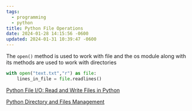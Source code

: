 ```yaml
---
tags:
  - programming
  - python
title: Python File Operations
date: 2024-01-28 14:15:56 -0600
updated: 2024-01-31 10:39:47 -0600
---
```


The `open()` method is used to work with file and the os module along with its methods are used to work with directories

````python
with open("text.txt","r") as file:
	lines_in_file = file.readlines()
````

[Python File I/O: Read and Write Files in Python](https://www.programiz.com/python-programming/file-operation)  

[Python Directory and Files Management](https://www.programiz.com/python-programming/directory)
